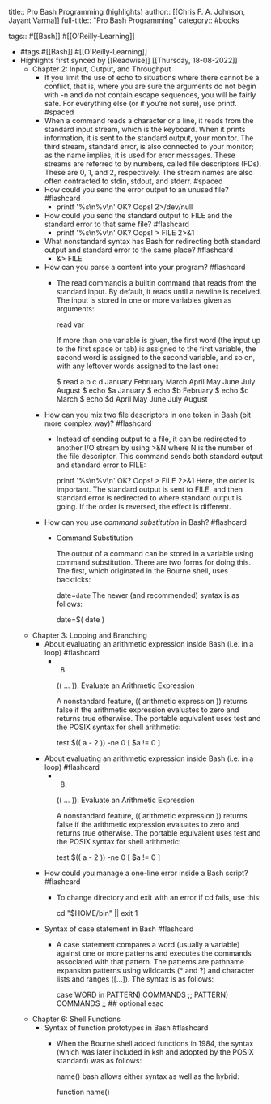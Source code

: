 title:: Pro Bash Programming (highlights)
author:: [[Chris F. A. Johnson, Jayant Varma]]
full-title:: "Pro Bash Programming"
category:: #books

tags:: #[[Bash]] #[[O'Reilly-Learning]]

- #tags #[[Bash]] #[[O'Reilly-Learning]]
- Highlights first synced by [[Readwise]] [[Thursday, 18-08-2022]]
	- Chapter 2: Input, Output, and Throughput
		- If you limit the use of echo to situations where there cannot be a conflict, that is, where you are sure the arguments do not begin with -n and do not contain escape sequences, you will be fairly safe. For everything else (or if you’re not sure), use printf. #spaced
		- When a command reads a character or a line, it reads from the standard input stream, which is the keyboard. When it prints information, it is sent to the standard output, your monitor. The third stream, standard error, is also connected to your monitor; as the name implies, it is used for error messages. These streams are referred to by numbers, called file descriptors (FDs). These are 0, 1, and 2, respectively. The stream names are also often contracted to stdin, stdout, and stderr. #spaced
		- How could you send the error output to an unused file? #flashcard
			- printf '%s\n%v\n' OK? Oops! 2>/dev/null
		- How could you send the standard output to FILE and the standard error to that same file? #flashcard
			- printf '%s\n%v\n' OK? Oops! > FILE 2>&1
		- What nonstandard syntax has Bash for redirecting both standard output and standard error to the same place? #flashcard
			- &> FILE
		- How can you parse a content into your program? #flashcard
			- The read commandis a builtin command that reads from the standard input. By default, it reads until a newline is received. The input is stored in one or more variables given as arguments:
			  
			  read var
			  
			  If more than one variable is given, the first word (the input up to the first space or tab) is assigned to the first variable, the second word is assigned to the second variable, and so on, with any leftover words assigned to the last one:
			  
			  $ read a b c d
			  January February March April May June July August
			  $ echo $a
			  January
			  $ echo $b
			  February
			  $ echo $c
			  March
			  $ echo $d
			  April May June July August
		- How can you mix two file descriptors in one token in Bash (bit more complex way)? #flashcard
			- Instead of sending output to a file, it can be redirected to another I/O stream by using >&N where N is the number of the file descriptor. This command sends both standard output and standard error to FILE:
			  
			  printf '%s\n%v\n' OK? Oops! > FILE 2>&1
			  Here, the order is important. The standard output is sent to FILE, and then standard error is redirected to where standard output is going. If the order is reversed, the effect is different.
		- How can you use *command substitution* in Bash? #flashcard
			- Command Substitution
			  
			  The output of a command can be stored in a variable using command substitution. There are two forms for doing this. The first, which originated in the Bourne shell, uses backticks:
			  
			  date=`date`
			  The newer (and recommended) syntax is as follows:
			  
			  date=$( date )
	- Chapter 3: Looping and Branching
		- About evaluating an arithmetic expression inside Bash (i.e. in a loop) #flashcard
			- 8.
			  
			  (( … )): Evaluate an Arithmetic Expression
			  
			  A nonstandard feature, (( arithmetic expression )) returns false if the arithmetic expression evaluates to zero and returns true otherwise. The portable equivalent uses test and the POSIX syntax for shell arithmetic:
			  
			  test $(( a - 2 )) -ne 0
			  [ $a != 0 ]
		- About evaluating an arithmetic expression inside Bash (i.e. in a loop) #flashcard
			- 8.
			  
			  (( … )): Evaluate an Arithmetic Expression
			  
			  A nonstandard feature, (( arithmetic expression )) returns false if the arithmetic expression evaluates to zero and returns true otherwise. The portable equivalent uses test and the POSIX syntax for shell arithmetic:
			  
			  test $(( a - 2 )) -ne 0
			  [ $a != 0 ]
		- How could you manage a one-line error inside a Bash script? #flashcard
			- To change directory and exit with an error if cd fails, use this:
			  
			  cd "$HOME/bin" || exit 1
		- Syntax of case statement in Bash #flashcard
			- A case statement compares a word (usually a variable) against one or more patterns and executes the commands associated with that pattern. The patterns are pathname expansion patterns using wildcards (* and ?) and character lists and ranges ([...]). The syntax is as follows:
			  
			  case WORD in
			  PATTERN) COMMANDS ;;
			  PATTERN) COMMANDS ;; ## optional
			  esac
	- Chapter 6: Shell Functions
		- Syntax of function prototypes in Bash #flashcard
			- When the Bourne shell added functions in 1984, the syntax (which was later included in ksh and adopted by the POSIX standard) was as follows:
			  
			  name() <compound command>
			  bash allows either syntax as well as the hybrid:
			  
			  function name() <compound command>